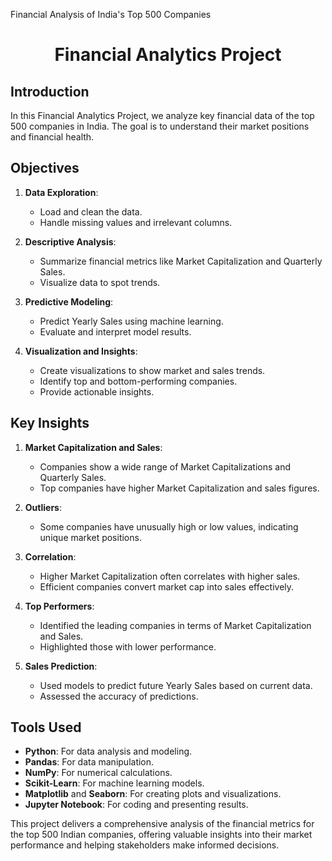 Financial Analysis of India's Top 500 Companies
<center><h1> Financial Analytics Project</h1></center>

## Introduction

In this Financial Analytics Project, we analyze key financial data of the top 500 companies in India. The goal is to understand their market positions and financial health.

## Objectives

1. **Data Exploration**: 
   - Load and clean the data.
   - Handle missing values and irrelevant columns.

2. **Descriptive Analysis**: 
   - Summarize financial metrics like Market Capitalization and Quarterly Sales.
   - Visualize data to spot trends.

3. **Predictive Modeling**: 
   - Predict Yearly Sales using machine learning.
   - Evaluate and interpret model results.

4. **Visualization and Insights**: 
   - Create visualizations to show market and sales trends.
   - Identify top and bottom-performing companies.
   - Provide actionable insights.

## Key Insights

1. **Market Capitalization and Sales**:
   - Companies show a wide range of Market Capitalizations and Quarterly Sales.
   - Top companies have higher Market Capitalization and sales figures.

2. **Outliers**:
   - Some companies have unusually high or low values, indicating unique market positions.

3. **Correlation**:
   - Higher Market Capitalization often correlates with higher sales.
   - Efficient companies convert market cap into sales effectively.

4. **Top Performers**:
   - Identified the leading companies in terms of Market Capitalization and Sales.
   - Highlighted those with lower performance.

5. **Sales Prediction**:
   - Used models to predict future Yearly Sales based on current data.
   - Assessed the accuracy of predictions.

## Tools Used

- **Python**: For data analysis and modeling.
- **Pandas**: For data manipulation.
- **NumPy**: For numerical calculations.
- **Scikit-Learn**: For machine learning models.
- **Matplotlib** and **Seaborn**: For creating plots and visualizations.
- **Jupyter Notebook**: For coding and presenting results.

This project delivers a comprehensive analysis of the financial metrics for the top 500 Indian companies, offering valuable insights into their market performance and helping stakeholders make informed decisions.


